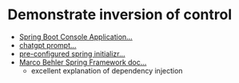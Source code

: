 # Demonstrate inversion of control
- [Spring Boot Console Application...](https://www.baeldung.com/spring-boot-console-app)
- [chatgpt prompt...](https://chat.openai.com/share/917341c8-3cc1-4fe6-ade9-087d91fd97c0)
- [pre-configured spring initializr...](https://start.spring.io/#!type=gradle-project&language=java&platformVersion=3.2.2&packaging=jar&jvmVersion=17&groupId=com.example&artifactId=demo&name=demo&description=Demo%20project%20for%20Spring%20Boot&packageName=com.example.demo)
- [Marco Behler Spring Framework doc...](https://github.com/marcobehler/marcobehler-guides/blob/main/spring-framework.adoc)
  - excellent explanation of dependency injection 